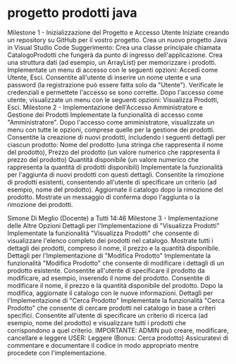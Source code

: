 # progetto prodotti java 
Milestone 1 - Inizializzazione del Progetto e Accesso Utente
Iniziate creando un repository su GitHub per il vostro progetto.
Crea un nuovo progetto Java in Visual Studio Code
Suggerimento: Crea una classe principale chiamata CatalogoProdotti che fungerà da punto di ingresso dell'applicazione.
Crea una struttura dati (ad esempio, un ArrayList) per memorizzare i prodotti.
Implementate un menu di accesso con le seguenti opzioni: Accedi come Utente, Esci.
Consentite all'utente di inserire un nome utente e una password (la registrazione può essere fatta solo da "Utente").
Verificate le credenziali e permettete l'accesso se sono corrette.
Dopo l'accesso come utente, visualizzate un menu con le seguenti opzioni: Visualizza Prodotti, Esci.
Milestone 2 - Implementazione dell'Accesso Amministratore e Gestione dei Prodotti
Implementate la funzionalità di accesso come "Amministratore".
Dopo l'accesso come amministratore, visualizzate un menu con tutte le opzioni, comprese quelle per la gestione dei prodotti.
Consentite la creazione di nuovi prodotti, includendo i seguenti dettagli per ciascun prodotto: Nome del prodotto (una stringa che rappresenta il nome del prodotto), Prezzo del prodotto (un valore numerico che rappresenta il prezzo del prodotto) Quantità disponibile (un valore numerico che rappresenta la quantità di prodotti disponibili)
Implementate la funzionalità per l'aggiunta di nuovi prodotti con questi dettagli.
Consentite la rimozione di prodotti esistenti, consentendo all'utente di specificare un criterio (ad esempio, nome del prodotto).
Aggiornate il catalogo dopo la rimozione del prodotto.
Mostrate un messaggio di conferma dopo l'aggiunta o la rimozione dei prodotti.

Simone Di Meglio (Docente)  a  Tutti 14:46
Milestone 3 - Implementazione delle Altre Opzioni
Dettagli per l'Implementazione di "Visualizza Prodotti"
Implementate la funzionalità "Visualizza Prodotti" che consente di visualizzare l'elenco completo dei prodotti nel catalogo.
Mostrate tutti i dettagli dei prodotti, compreso il nome, il prezzo e la quantità disponibile.
Dettagli per l'Implementazione di "Modifica Prodotto"
Implementate la funzionalità "Modifica Prodotto" che consente di modificare i dettagli di un prodotto esistente.
Consentite all'utente di specificare il prodotto da modificare, ad esempio, inserendo il nome del prodotto.
Consentite di modificare il nome, il prezzo e la quantità disponibile del prodotto.
Dopo la modifica, aggiornate il catalogo con le nuove informazioni.
Dettagli per l'Implementazione di "Cerca Prodotto"
Implementate la funzionalità "Cerca Prodotto" che consente di cercare prodotti nel catalogo in base a criteri specifici.
Consentite all'utente di specificare un criterio di ricerca (ad esempio, nome del prodotto) e visualizzare tutti i prodotti che corrispondono a quel criterio.
IMPORTANTE: ADMIN può creare, modificare, cancellare e leggere
USER: Leggere
(Bonus: Cerca prodotto)
Assicuratevi di commentare e documentare il codice in modo appropriato mentre procedete con l'implementazione.
